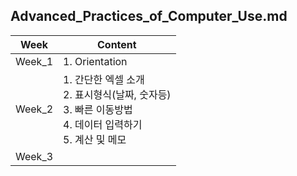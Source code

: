 ## Advanced_Practices_of_Computer_Use.md

| Week | Content |
| - | - |
| Week_1 | 1. Orientation |
| Week_2 | 1. 간단한 엑셀 소개 <br> 2. 표시형식(날짜, 숫자등) <br> 3. 빠른 이동방법  <br> 4. 데이터 입력하기 <br> 5. 계산 및 메모 <br> |
| Week_3 | |